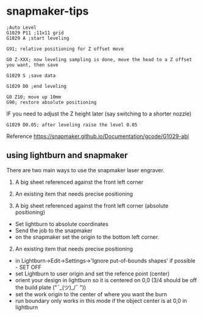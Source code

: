 # snapmaker-tips

```
;Auto Level
G1029 P11 ;11x11 grid
G1029 A ;start leveling

G91; relative positioning for Z offset move

G0 Z-XXX; now leveling sampling is done, move the head to a Z offset you want, then save

G1029 S ;save data

G1029 D0 ;end leveling

G0 Z10; move up 10mm
G90; restore absolute positioning
```


IF you need to adjust the Z height later (say switching to a shorter nozzle)
```
G1029 D0.05; after leveling raise the level 0.05 
```


Reference https://snapmaker.github.io/Documentation/gcode/G1029-abl

## using lightburn and snapmaker

There are two main ways to use the snapmaker laser engraver.
1) A big sheet referenced against the front left corner
2) An existing item that needs precise positioning

1) A big sheet referenced against the front left corner (absolute positioning)
- Set lightburn to absolute coordinates
- Send the job to the snapmaker 
- on the snapmaker set the origin to the bottom left corner.

2) An existing item that needs precise positioning
- in Lightburn->Edit->Settings->'Ignore put-of-bounds shapes' if possible - SET OFF
- set Lightburn to user origin and set the refence point (center)
- orient your design in lightburn so it is centered on 0,0 (3/4 should be off the build plate ("¯\_(ツ)_/¯ "))
- set the work origin to the center of where you want the burn
- run boundary only works in this mode if the object center is at 0,0 in lightburn
